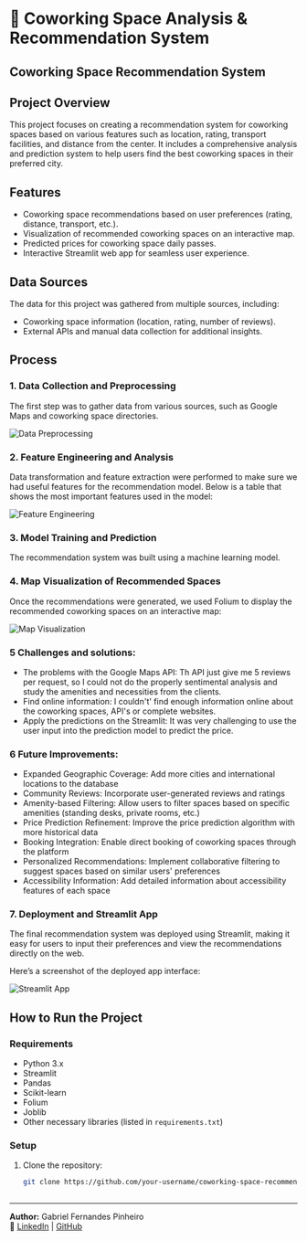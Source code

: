 # 🏢 Coworking Space Analysis & Recommendation System

## Coworking Space Recommendation System

## Project Overview

This project focuses on creating a recommendation system for coworking spaces based on various features such as location, rating, transport facilities, and distance from the center. It includes a comprehensive analysis and prediction system to help users find the best coworking spaces in their preferred city.

## Features

- Coworking space recommendations based on user preferences (rating, distance, transport, etc.).
- Visualization of recommended coworking spaces on an interactive map.
- Predicted prices for coworking space daily passes.
- Interactive Streamlit web app for seamless user experience.

## Data Sources

The data for this project was gathered from multiple sources, including:

- Coworking space information (location, rating, number of reviews).
- External APIs and manual data collection for additional insights.

## Process

### 1. Data Collection and Preprocessing

The first step was to gather data from various sources, such as Google Maps and coworking space directories.

![Data Preprocessing](/workspaces/Coworking/src/Images/DataProcessing.png)

### 2. Feature Engineering and Analysis

Data transformation and feature extraction were performed to make sure we had useful features for the recommendation model. Below is a table that shows the most important features used in the model:

![Feature Engineering](/workspaces/Coworking/src/Images/CorrelationHeatmap.png)

### 3. Model Training and Prediction

The recommendation system was built using a machine learning model.

### 4. Map Visualization of Recommended Spaces

Once the recommendations were generated, we used Folium to display the recommended coworking spaces on an interactive map:

![Map Visualization](/workspaces/Coworking/src/Images/LocationMap.png)

### 5 Challenges and solutions:

- The problems with the Google Maps API: Th API just give me 5 reviews per request, so I could not do the properly sentimental analysis and study the amenities and necessities from the clients.
- Find online information: I couldn't' find enough information online about the coworking spaces, API's or complete websites.
- Apply the predictions on the Streamlit: It was very challenging to use the user input into the prediction model to predict the price.

### 6 Future Improvements:

- Expanded Geographic Coverage: Add more cities and international locations to the database
- Community Reviews: Incorporate user-generated reviews and ratings
- Amenity-based Filtering: Allow users to filter spaces based on specific amenities (standing desks, private rooms, etc.)
- Price Prediction Refinement: Improve the price prediction algorithm with more historical data
- Booking Integration: Enable direct booking of coworking spaces through the platform
- Personalized Recommendations: Implement collaborative filtering to suggest spaces based on similar users' preferences
- Accessibility Information: Add detailed information about accessibility features of each space

### 7. Deployment and Streamlit App

The final recommendation system was deployed using Streamlit, making it easy for users to input their preferences and view the recommendations directly on the web.

Here’s a screenshot of the deployed app interface:

![Streamlit App](/workspaces/Coworking/src/Images/StreamlitScreenshot.png)

## How to Run the Project

### Requirements

- Python 3.x
- Streamlit
- Pandas
- Scikit-learn
- Folium
- Joblib
- Other necessary libraries (listed in `requirements.txt`)

### Setup

1. Clone the repository:

   ```bash
   git clone https://github.com/your-username/coworking-space-recommendation.git
  

---

 **Author:** Gabriel Fernandes Pinheiro  
🔗 [LinkedIn](https://www.linkedin.com/in/yourprofile) | [GitHub](https://github.com/yourusername)

